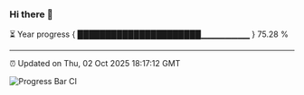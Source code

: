 ### Hi there 👋

⏳ Year progress { ██████████████████████▁▁▁▁▁▁▁▁ } 75.28 %

---

⏰ Updated on Thu, 02 Oct 2025 18:17:12 GMT

![Progress Bar CI](https://github.com/code-lakshay/GitHub-Actions-Demo/workflows/Progress%20Bar%20CI/badge.svg)
